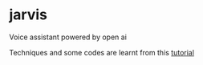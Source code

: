 # jarvis
Voice assistant powered by open ai

Techniques and some codes are learnt from this [tutorial](https://www.youtube.com/watch?v=BEw5EFqCCEI&authuser=0) 
